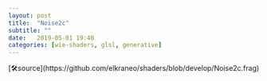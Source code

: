 ```yaml
---
layout: post
title:  "Noise2c"
subtitle: ""
date:   2019-05-01 19:40
categories: [wie-shaders, glsl, generative]
---
```

<section>
	<canvas class="glslCanvas" data-fragment-url="https://raw.githubusercontent.com/elkraneo/shaders/develop/Noise2c.frag">
	</canvas>
</section>
[🛠source](https://github.com/elkraneo/shaders/blob/develop/Noise2c.frag)